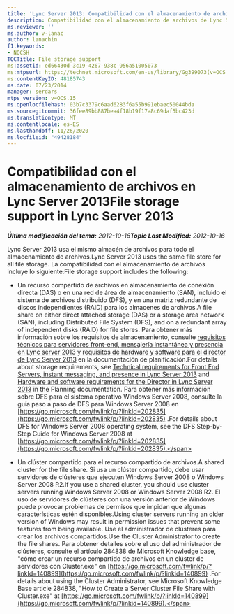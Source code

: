 ```yaml
---
title: 'Lync Server 2013: Compatibilidad con el almacenamiento de archivos'
description: Compatibilidad con el almacenamiento de archivos de Lync Server 2013.
ms.reviewer: ''
ms.author: v-lanac
author: lanachin
f1.keywords:
- NOCSH
TOCTitle: File storage support
ms:assetid: ed66430d-3c19-4267-938c-956a51005073
ms:mtpsurl: https://technet.microsoft.com/en-us/library/Gg399073(v=OCS.15)
ms:contentKeyID: 48185743
ms.date: 07/23/2014
manager: serdars
mtps_version: v=OCS.15
ms.openlocfilehash: 03b7c3379c6aad6283f6a55b991ebaec50044bda
ms.sourcegitcommit: 36fee89bb887bea4f18b19f17a8c69daf5bc423d
ms.translationtype: MT
ms.contentlocale: es-ES
ms.lasthandoff: 11/26/2020
ms.locfileid: "49428184"
---
```

# <a name="file-storage-support-in-lync-server-2013"></a><span data-ttu-id="328a4-103">Compatibilidad con el almacenamiento de archivos en Lync Server 2013</span><span class="sxs-lookup"><span data-stu-id="328a4-103">File storage support in Lync Server 2013</span></span>

<div data-xmlns="http://www.w3.org/1999/xhtml">

<div class="topic" data-xmlns="http://www.w3.org/1999/xhtml" data-msxsl="urn:schemas-microsoft-com:xslt" data-cs="https://msdn.microsoft.com/">

<div data-asp="https://msdn2.microsoft.com/asp">



</div>

<div id="mainSection">

<div id="mainBody"><span data-ttu-id="328a4-104">

<span> </span></span><span class="sxs-lookup"><span data-stu-id="328a4-104">

<span> </span></span></span>

<span data-ttu-id="328a4-105">_**Última modificación del tema:** 2012-10-16_</span><span class="sxs-lookup"><span data-stu-id="328a4-105">_**Topic Last Modified:** 2012-10-16_</span></span>

<span data-ttu-id="328a4-106">Lync Server 2013 usa el mismo almacén de archivos para todo el almacenamiento de archivos.</span><span class="sxs-lookup"><span data-stu-id="328a4-106">Lync Server 2013 uses the same file store for all file storage.</span></span> <span data-ttu-id="328a4-107">La compatibilidad con el almacenamiento de archivos incluye lo siguiente:</span><span class="sxs-lookup"><span data-stu-id="328a4-107">File storage support includes the following:</span></span>

  - <span data-ttu-id="328a4-108">Un recurso compartido de archivos en almacenamiento de conexión directa (DAS) o en una red de área de almacenamiento (SAN), incluido el sistema de archivos distribuido (DFS), y en una matriz redundante de discos independientes (RAID) para los almacenes de archivos.</span><span class="sxs-lookup"><span data-stu-id="328a4-108">A file share on either direct attached storage (DAS) or a storage area network (SAN), including Distributed File System (DFS), and on a redundant array of independent disks (RAID) for file stores.</span></span> <span data-ttu-id="328a4-109">Para obtener más información sobre los requisitos de almacenamiento, consulte [requisitos técnicos para servidores front-end, mensajería instantánea y presencia en Lync server 2013](lync-server-2013-technical-requirements-for-front-end-servers-instant-messaging-and-presence.md) y [requisitos de hardware y software para el director de Lync Server 2013](lync-server-2013-hardware-and-software-requirements-for-the-director.md) en la documentación de planificación.</span><span class="sxs-lookup"><span data-stu-id="328a4-109">For details about storage requirements, see [Technical requirements for Front End Servers, instant messaging, and presence in Lync Server 2013](lync-server-2013-technical-requirements-for-front-end-servers-instant-messaging-and-presence.md) and [Hardware and software requirements for the Director in Lync Server 2013](lync-server-2013-hardware-and-software-requirements-for-the-director.md) in the Planning documentation.</span></span> <span data-ttu-id="328a4-110">Para obtener más información sobre DFS para el sistema operativo Windows Server 2008, consulte la guía paso a paso de DFS para Windows Server 2008 en [https://go.microsoft.com/fwlink/p/?linkId=202835](https://go.microsoft.com/fwlink/p/?linkid=202835) .</span><span class="sxs-lookup"><span data-stu-id="328a4-110">For details about DFS for Windows Server 2008 operating system, see the DFS Step-by-Step Guide for Windows Server 2008 at [https://go.microsoft.com/fwlink/p/?linkId=202835](https://go.microsoft.com/fwlink/p/?linkid=202835).</span></span>

  - <span data-ttu-id="328a4-111">Un clúster compartido para el recurso compartido de archivos.</span><span class="sxs-lookup"><span data-stu-id="328a4-111">A shared cluster for the file share.</span></span> <span data-ttu-id="328a4-112">Si usa un clúster compartido, debe usar servidores de clústeres que ejecuten Windows Server 2008 o Windows Server 2008 R2.</span><span class="sxs-lookup"><span data-stu-id="328a4-112">If you use a shared cluster, you should use cluster servers running Windows Server 2008 or Windows Server 2008 R2.</span></span> <span data-ttu-id="328a4-113">El uso de servidores de clústeres con una versión anterior de Windows puede provocar problemas de permisos que impidan que algunas características estén disponibles.</span><span class="sxs-lookup"><span data-stu-id="328a4-113">Using cluster servers running an older version of Windows may result in permission issues that prevent some features from being available.</span></span> <span data-ttu-id="328a4-114">Use el administrador de clústeres para crear los archivos compartidos.</span><span class="sxs-lookup"><span data-stu-id="328a4-114">Use the Cluster Administrator to create the file shares.</span></span> <span data-ttu-id="328a4-115">Para obtener detalles sobre el uso del administrador de clústeres, consulte el artículo 284838 de Microsoft Knowledge base, "cómo crear un recurso compartido de archivos en un clúster de servidores con Cluster.exe" en [https://go.microsoft.com/fwlink/p/?linkId=140899](https://go.microsoft.com/fwlink/p/?linkid=140899) .</span><span class="sxs-lookup"><span data-stu-id="328a4-115">For details about using the Cluster Administrator, see Microsoft Knowledge Base article 284838, "How to Create a Server Cluster File Share with Cluster.exe" at [https://go.microsoft.com/fwlink/p/?linkId=140899](https://go.microsoft.com/fwlink/p/?linkid=140899).</span></span>

<span data-ttu-id="328a4-116"></div>

<span> </span>

</div>

</div>

</span><span class="sxs-lookup"><span data-stu-id="328a4-116"></div>

<span> </span>

</div>

</div>

</span></span></div>

